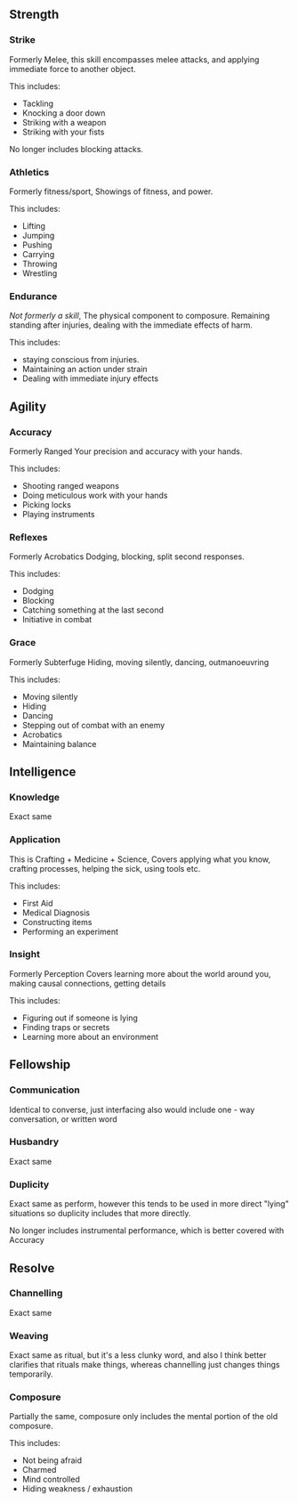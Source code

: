 ## Strength
### Strike
Formerly Melee, 
this skill encompasses melee attacks, and applying immediate force to another object. 

This includes:
* Tackling
* Knocking a door down
* Striking with a weapon
* Striking with your fists

No longer includes blocking attacks.

### Athletics
Formerly fitness/sport,
Showings of fitness, and power.

This includes:
* Lifting
* Jumping
* Pushing
* Carrying
* Throwing
* Wrestling

### Endurance
*Not formerly a skill*, 
The physical component to composure. Remaining standing after injuries, dealing with the immediate effects of harm.

This includes:
* staying conscious from injuries.
* Maintaining an action under strain
* Dealing with immediate injury effects

## Agility
### Accuracy
Formerly Ranged
Your precision and accuracy with your hands. 

This includes: 
* Shooting ranged weapons
* Doing meticulous work with your hands
* Picking locks
* Playing instruments

### Reflexes
Formerly Acrobatics
Dodging, blocking, split second responses.

This includes:
* Dodging
* Blocking
* Catching something at the last second
* Initiative in combat

### Grace
Formerly Subterfuge
Hiding, moving silently, dancing, outmanoeuvring

This includes:
* Moving silently
* Hiding
* Dancing
* Stepping out of combat with an enemy
* Acrobatics
* Maintaining balance

## Intelligence
### Knowledge
Exact same

### Application
This is Crafting + Medicine + Science,
Covers applying what you know, crafting processes, helping the sick, using tools etc.

This includes:
* First Aid
* Medical Diagnosis
* Constructing items
* Performing an experiment

### Insight
Formerly Perception
Covers learning more about the world around you, making causal connections, getting details

This includes:
* Figuring out if someone is lying
* Finding traps or secrets
* Learning more about an environment

## Fellowship
### Communication
Identical to converse, just interfacing also would include one - way conversation, or written word

### Husbandry
Exact same

### Duplicity
Exact same as perform, however this tends to be used in more direct "lying" situations so duplicity includes that more directly.

No longer includes instrumental performance, which is better covered with Accuracy

## Resolve
### Channelling
Exact same

### Weaving
Exact same as ritual, but it's a less clunky word, and also I think better clarifies that rituals make things, whereas channelling just changes things temporarily.

### Composure
Partially the same, composure only includes the mental portion of the old composure.

This includes:
* Not being afraid
* Charmed
* Mind controlled
* Hiding weakness / exhaustion


